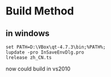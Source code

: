 # Build Method

## in windows

```
set PATH=D:\VBox\qt-4.7.3\bin;%PATH%;
lupdate -pro InSaveEnvDlg.pro
lrelease zh_CN.ts
```

now could build in vs2010